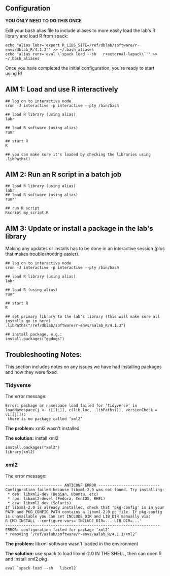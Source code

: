 ## Configuration

**YOU ONLY NEED TO DO THIS ONCE**

Edit your bash alias file to include aliases to more easily load the lab's R library and load R from spack:

```
echo "alias labr='export R_LIBS_SITE=/ref/dblab/software/r-envs/dblab_R/4.1.3'" >> ~/.bash_aliases
echo "alias runr='eval \`spack load --sh   r+external-lapack\`'" >> ~/.bash_aliases

```

Once you have completed the initial configuration, you're ready to start using R!

## AIM 1: Load and use R interactively
```
## log on to interactive node
srun -J interactive -p interactive --pty /bin/bash

## load R library (using alias)
labr

## load R software (using alias)
runr

## start R
R

## you can make sure it's loaded by checking the libraries using
.libPaths()
```

## AIM 2: Run an R script in a batch job
```
## load R library (using alias)
labr
## load R software (using alias)
runr

## run R script
Rscript my_script.R
```

## AIM 3: Update or install a package in the lab's library

Making any updates or installs has to be done in an interactive session (plus that makes troubleshooting easier). 

```
## log on to interactive node
srun -J interactive -p interactive --pty /bin/bash

## load R library (using alias)
labr

## load R (using alias)
runr

## start R
R

## set primary library to the lab's library (this will make sure all installs go in here)
.libPaths("/ref/dblab/software/r-envs/aalab_R/4.1.3")

## install package, e.g.:
install.packages("ggdogs")
```


## Troubleshooting Notes:

This section includes notes on any issues we have had installing packages and how they were fixed.

### Tidyverse

The error message: 

```
Error: package or namespace load failed for ‘tidyverse’ in loadNamespace(j <- i[[1L]], c(lib.loc, .libPaths()), versionCheck = vI[[j]]):
 there is no package called ‘xml2’
```

**The problem:** xml2 wasn't installed

**The solution:** install xml2
```
install.packages("xml2")
library(xml2)
```

### xml2

The error message: 

```
------------------------- ANTICONF ERROR ---------------------------
Configuration failed because libxml-2.0 was not found. Try installing:
 * deb: libxml2-dev (Debian, Ubuntu, etc)
 * rpm: libxml2-devel (Fedora, CentOS, RHEL)
 * csw: libxml2_dev (Solaris)
If libxml-2.0 is already installed, check that 'pkg-config' is in your
PATH and PKG_CONFIG_PATH contains a libxml-2.0.pc file. If pkg-config
is unavailable you can set INCLUDE_DIR and LIB_DIR manually via:
R CMD INSTALL --configure-vars='INCLUDE_DIR=... LIB_DIR=...'
--------------------------------------------------------------------
ERROR: configuration failed for package ‘xml2’
* removing ‘/ref/aalab/software/r-envs/aalab_R/4.1.3/xml2’
```

**The problem:** libxml software wasn't loaded in the environment

**The solution:** use spack to load libxml-2.0 IN THE SHELL, then can open R and install xml2 pkg
```
eval `spack load --sh   libxml2`
```
